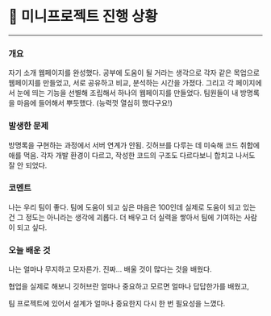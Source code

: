# 📃  미니프로젝트 진행 상황
---
### 개요

자기 소개 웹페이지를 완성했다.
공부에 도움이 될 거라는 생각으로 각자 같은 목업으로 웹페이지를 만들었고,
서로 공유하고 비교, 분석하는 시간을 가졌다.
그리고 각 페이지에서 눈에 띄는 기능을 선별해 조립해서 하나의 웹페이지를 만들었다.
팀원들이 내 방명록을 마음에 들어해서 뿌듯했다. (능력껏 열심히 했다구요!)

### 발생한 문제

방명록을 구현하는 과정에서 서버 연계가 안됨.
깃허브를 다루는 데 미숙해 코드 취합에 애를 먹음.
각자 개발 환경이 다르고, 작성한 코드의 구조도 다르다보니
합치고 나서도 잘 안 되었다.

### 코멘트

나는 우리 팀이 좋다.
팀에 도움이 되고 싶은 마음은 100인데
실제로 도움이 되고 있는 건 그 정도는 아니라는 생각에 괴롭다.
더 배우고 더 실력을 쌓아서 팀에 기여하는 사람이 되고 싶다.


### 오늘 배운 것

나는 얼마나 무지하고 모자른가.
진짜...
배울 것이 많다는 것을 배웠다.

협업을 실제로 해보니 깃허브란 얼마나 중요하고
모르면 얼마나 답답한가를 배웠고,

팀 프로젝트에 있어서 설계가 얼마나 중요한지
다시 한 번 필요성을 느꼈다.